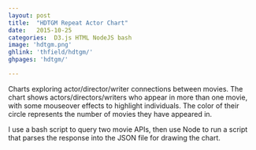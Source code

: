```yaml
---
layout: post
title:  "HDTGM Repeat Actor Chart"
date:   2015-10-25
categories:  D3.js HTML NodeJS bash
image: 'hdtgm.png'
ghlink: 'thfield/hdtgm/'
ghpages: 'hdtgm/'

---
```

Charts exploring actor/director/writer connections between movies.  The chart shows actors/directors/writers who appear in more than one movie, with some mouseover effects to highlight individuals.  The color of their circle represents the number of movies they have appeared in.

I use a bash script to query two movie APIs, then use Node to run a script that parses the response into the JSON file for drawing the chart.
